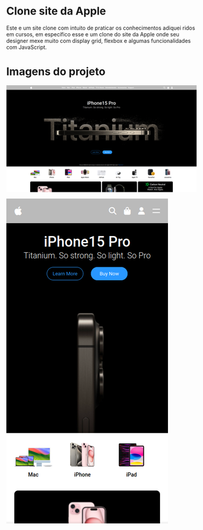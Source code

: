 # Clone site da Apple

Este e um site clone com intuito de praticar os conhecimentos adiquei ridos em cursos, em específico esse e um clone do site da Apple onde seu designer mexe muito com display grid, flexbox e algumas funcionalidades com JavaScript.

# Imagens do projeto

![capa projeto desktop](./src/img-readme/desktop.png)

![capa projeto mobile](./src/img-readme/mobile.png)
